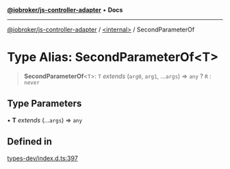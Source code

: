 [**@iobroker/js-controller-adapter**](../../README.md) • **Docs**

***

[@iobroker/js-controller-adapter](../../globals.md) / [\<internal\>](../README.md) / SecondParameterOf

# Type Alias: SecondParameterOf\<T\>

> **SecondParameterOf**\<`T`\>: `T` *extends* (`arg0`, `arg1`, ...`args`) => `any` ? `R` : `never`

## Type Parameters

• **T** *extends* (...`args`) => `any`

## Defined in

[types-dev/index.d.ts:397](https://github.com/ioBroker/ioBroker.js-controller/blob/dae94f706cc75e41fc7f1fe6bb283f8c8f9ede06/packages/types-dev/index.d.ts#L397)
